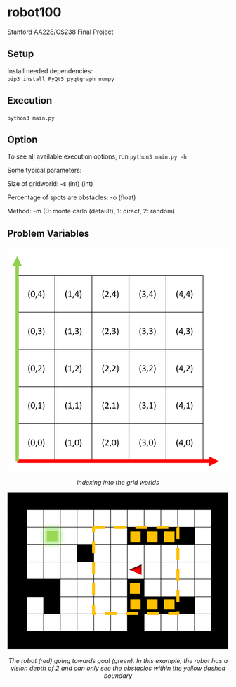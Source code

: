 # robot100
Stanford AA228/CS238 Final Project

## Setup
Install needed dependencies:  
`pip3 install PyQt5 pyqtgraph numpy`

## Execution
`python3 main.py`

## Option
To see all available execution options, run `python3 main.py -h`

Some typical parameters:

Size of gridworld: -s (int) (int)

Percentage of spots are obstacles: -o (float)

Method: -m (0: monte carlo (default), 1: direct, 2: random)


## Problem Variables
![indexes](docs/img/indexes.png)
<p align="center">
  <em>indexing into the grid worlds</em>
 </p>
 
![depth](docs/img/vision_depth.png)
<p align="center">
  <em>The robot (red) going towards goal (green). In this example, the robot has a vision depth of 2 and can only see the obstacles within the yellow dashed boundary</em>
 </p>
